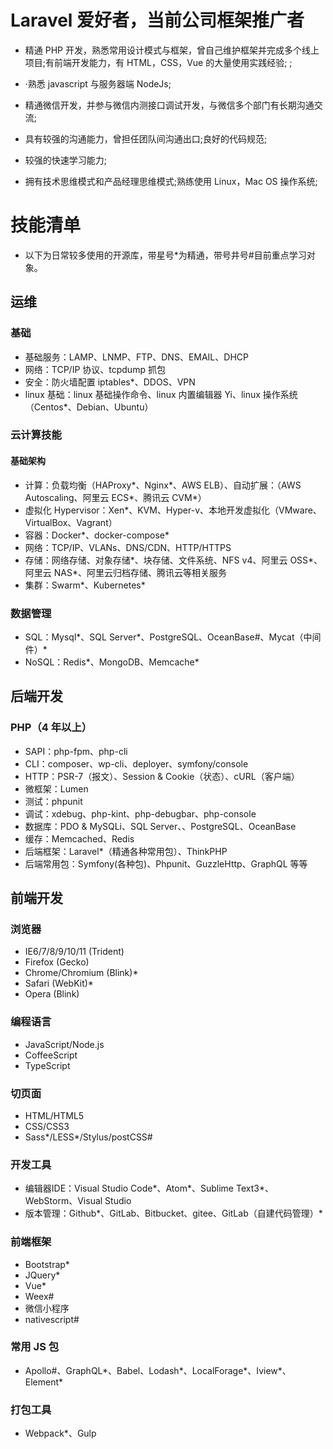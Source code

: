 # Laravel 爱好者，当前公司框架推广者

- 精通 PHP 开发，熟悉常用设计模式与框架，曾自己维护框架并完成多个线上项目;有前端开发能力，有 HTML，CSS，Vue 的大量使用实践经验; ;

- ·熟悉 javascript 与服务器端 NodeJs;

- 精通微信开发，并参与微信内测接口调试开发，与微信多个部门有长期沟通交流;

- 具有较强的沟通能力，曾担任团队间沟通出口;良好的代码规范;

- 较强的快速学习能力;

- 拥有技术思维模式和产品经理思维模式;熟练使用 Linux，Mac OS 操作系统;


# 技能清单

- 以下为日常较多使用的开源库，带星号*为精通，带号井号#目前重点学习对象。

## 运维

### 基础

- 基础服务：LAMP、LNMP、FTP、DNS、EMAIL、DHCP
- 网络：TCP/IP 协议、tcpdump 抓包
- 安全：防火墙配置 iptables*、DDOS、VPN
- linux 基础：linux 基础操作命令、linux 内置编辑器 Yi、linux 操作系统（Centos*、Debian、Ubuntu）

### 云计算技能

#### 基础架构

- 计算：负载均衡（HAProxy*、Nginx*、AWS ELB）、自动扩展：（AWS Autoscaling、阿里云 ECS*、腾讯云 CVM*）
- 虚拟化 Hypervisor：Xen*、KVM、Hyper-v、本地开发虚拟化（VMware、VirtualBox、Vagrant）
- 容器：Docker*、docker-compose*
- 网络：TCP/IP、VLANs、DNS/CDN、HTTP/HTTPS
- 存储：网络存储、对象存储*、块存储、文件系统、NFS v4、阿里云 OSS*、阿里云 NAS*、阿里云归档存储、腾讯云等相关服务
- 集群：Swarm*、Kubernetes*

### 数据管理

- SQL：Mysql*、SQL Server*、PostgreSQL、OceanBase#、Mycat（中间件）*
- NoSQL：Redis*、MongoDB、Memcache*

## 后端开发

### PHP（4 年以上）

- SAPI：php-fpm、php-cli
- CLI：composer、wp-cli、deployer、symfony/console
- HTTP：PSR-7（报文）、Session & Cookie（状态）、cURL（客户端）
- 微框架：Lumen
- 测试：phpunit
- 调试：xdebug、php-kint、php-debugbar、php-console
- 数据库：PDO & MySQLi、SQL Server、、PostgreSQL、OceanBase
- 缓存：Memcached、Redis
- 后端框架：Laravel*（精通各种常用包）、ThinkPHP
- 后端常用包：Symfony(各种包)、Phpunit、GuzzleHttp、GraphQL 等等

## 前端开发

### 浏览器

- IE6/7/8/9/10/11 (Trident)
- Firefox (Gecko)
- Chrome/Chromium (Blink)*
- Safari (WebKit)*
- Opera (Blink)

### 编程语言

- JavaScript/Node.js
- CoffeeScript
- TypeScript

### 切页面

- HTML/HTML5
- CSS/CSS3
- Sass*/LESS*/Stylus/postCSS#

### 开发工具

- 编辑器IDE：Visual Studio Code*、Atom*、Sublime Text3*、WebStorm、Visual Studio
- 版本管理：Github*、GitLab、Bitbucket、gitee、GitLab（自建代码管理）*

### 前端框架

- Bootstrap*
- JQuery*
- Vue*
- Weex#
- 微信小程序
- nativescript#

### 常用 JS 包

- Apollo#、GraphQL*、Babel、Lodash*、LocalForage*、Iview*、Element*

### 打包工具

- Webpack*、Gulp
